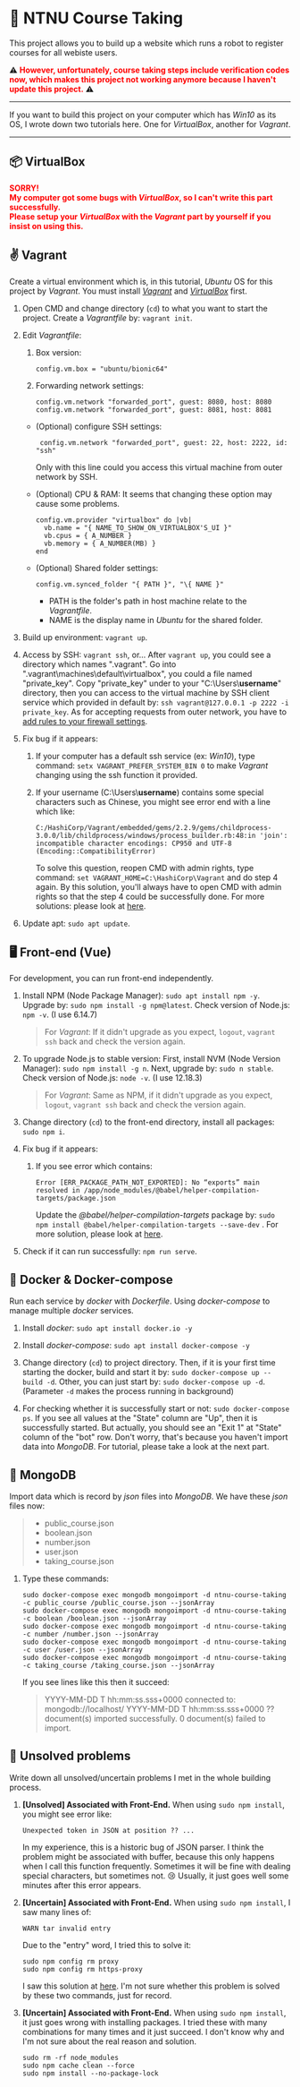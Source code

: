 # :100: NTNU Course Taking

This project allows you to build up a website which runs a robot to register courses for all webiste users.

:warning:
<span style="color: red">**However, unfortunately, course taking steps include verification codes now, which makes this project not working anymore because I haven't update this project.**</span>
:warning:

---

If you want to build this project on your computer which has *Win10* as its OS, I wrote down two tutorials here. One for *VirtualBox*, another for *Vagrant*.

---

## :package: VirtualBox

<span style="color: red"><b>SORRY!<br/>My computer got some bugs with *VirtualBox*, so I can't write this part successfully.<br/>Please setup your *VirtualBox* with the *Vagrant* part by yourself if you insist on using this.</b></span>

<!--   Create a virtual environment which is, in this tutorial, *Ubuntu* OS for this project by *VirtualBox*.
  You must install *[VirtualBox](https://www.virtualbox.org/)* first.
  For those who is already familiar to *VirtualBox*, just start from step 7.
  
  1. Download the ISO file of *Ubuntu* at [here](https://www.ubuntu-tw.org/modules/tinyd0/). (I use 18.04.1)

  2. Open *VirtualBox* and create a new virtual machine.
  
  3. Change type and version to *"Linux"* and *"Ubuntu(YOUR_COMPUTER'S_BIT)"* and press "Next" button.
     > ![](https://i.imgur.com/t28oJie.png =300x)

  4. Select the amount of memory to be allocated to the virtual machine.
     (My computer has 32GB RAM, and I selected 8GB for my virtual machine.)

  5. Keep pressing "Next" and "Create" button.
     Then, I changed my virtual machine to 4 processors in "Settings".
     
  - (Optional) To strech your virtual machine's screen size freely, go to "Settings"->"Display" and set as the bottom picture.
     > ![](https://i.imgur.com/p5Ttw6C.png =500x)
  
  6. "Start" the virtual machine. In starting process, you will see this windows:
     > ![](https://i.imgur.com/qzEdioU.png =300x)
     
     Select the ISO file which you downloaded in step 1 and press "Start" button.
     
  7. I'll skip the installation steps of *Ubuntu*, the only thing I changed from default is that I chose "minimal installation".

  8. For summary of my settings:
     - OS: Ubuntu 18.04.1
     - Processor: 4
     - RAM: 8 GB
     - Video Memory: 128 MB
     - Graphics Controller: VBoxVGA
     - Installation: Minimal installation -->

## :v: Vagrant

  Create a virtual environment which is, in this tutorial, *Ubuntu* OS for this project by *Vagrant*.
  You must install *[Vagrant](https://www.vagrantup.com/downloads)* and *[VirtualBox](https://www.virtualbox.org/)* first.

  1. Open CMD and change directory (`cd`) to what you want to start the project.
     Create a *Vagrantfile* by: `vagrant init`.
  
  2. Edit *Vagrantfile*:
     1. Box version:
        ```vim=16
        config.vm.box = "ubuntu/bionic64"
        ```
     2. Forwarding network settings:
        ```vim=29
        config.vm.network "forwarded_port", guest: 8080, host: 8080
        config.vm.network "forwarded_port", guest: 8081, host: 8081
        ``` 
     - (Optional) configure SSH settings:
       ```vim=28
        config.vm.network "forwarded_port", guest: 22, host: 2222, id: "ssh"
        ``` 
       
       Only with this line could you access this virtual machine from outer network by SSH.
       
     - (Optional) CPU & RAM:
       It seems that changing these option may cause some problems.
        ```vim=58
        config.vm.provider "virtualbox" do |vb|
          vb.name = "{ NAME_TO_SHOW_ON_VIRTUALBOX'S_UI }"
          vb.cpus = { A_NUMBER }
          vb.memory = { A_NUMBER(MB) }
        end
        ```
     - (Optional) Shared folder settings:
        ```vim=51
        config.vm.synced_folder "{ PATH }", "\{ NAME }"
        ```
        - PATH is the folder's path in host machine relate to the *Vagrantfile*.
        - NAME is the display name in *Ubuntu* for the shared folder.
  
  3. Build up environment: `vagrant up`.
  
  4. Access by SSH: `vagrant ssh`, or...
     After `vagrant up`, you could see a directory which names ".vagrant".
     Go into ".vagrant\machines\default\virtualbox", you could a file named "private_key".
     Copy "private_key" under to your "C:\Users\\**username**" directory, then you can access to the virtual machine by SSH client service which provided in default by: `ssh vagrant@127.0.0.1 -p 2222 -i private_key`.
     As for accepting requests from outer network, you have to [add rules to your firewall settings](https://www.howtogeek.com/394735/how-do-i-open-a-port-on-windows-firewall/).

  5. Fix bug if it appears:

     1. If your computer has a default ssh service (ex: *Win10*), type command: `setx VAGRANT_PREFER_SYSTEM_BIN 0` to make *Vagrant* changing using the ssh function it provided.
     
     2. If your username (C:\Users\\**username**) contains some special characters such as Chinese, you might see error end with a line which like:
        ```shell
        C:/HashiCorp/Vagrant/embedded/gems/2.2.9/gems/childprocess-3.0.0/lib/childprocess/windows/process_builder.rb:48:in 'join': incompatible character encodings: CP950 and UTF-8 (Encoding::CompatibilityError)
        ```
        To solve this question, reopen CMD with admin rights, type command: `set VAGRANT_HOME=C:\HashiCorp\Vagrant` and do step 4 again.
        By this solution, you'll always have to open CMD with admin rights so that the step 4 could be successfully done.
        For more solutions: please look at [here](https://github.com/hashicorp/vagrant/issues/3937).
        
  6. Update apt: `sudo apt update`.

## :desktop_computer: Front-end (Vue)

  For development, you can run front-end independently.

  1. Install NPM (Node Package Manager): `sudo apt install npm -y`.
     Upgrade by: `sudo npm install -g npm@latest`.
     Check version of Node.js: `npm -v`. (I use 6.14.7)
     > For *Vagrant*: If it didn't upgrade as you expect, `logout`, `vagrant ssh` back and check the version again.
  
  2. To upgrade Node.js to stable version:
     First, install NVM (Node Version Manager): `sudo npm install -g n`.
     Next, upgrade by: `sudo n stable`.
     Check version of Node.js: `node -v`. (I use 12.18.3)
     > For *Vagrant*: Same as NPM, if it didn't upgrade as you expect, `logout`, `vagrant ssh` back and check the version again.
  
  3. Change directory (`cd`) to the front-end directory, install all packages: `sudo npm i`.

  4. Fix bug if it appears:

     1. If you see error which contains:
        ```shell
        Error [ERR_PACKAGE_PATH_NOT_EXPORTED]: No “exports” main resolved in /app/node_modules/@babel/helper-compilation-targets/package.json
        ```
        Update the *@babel/helper-compilation-targets* package by: `sudo npm install @babel/helper-compilation-targets --save-dev` .
        For more solution, please look at [here](https://stackoverflow.com/questions/62246824/error-err-package-path-not-exported-no-exports-main-resolved-in-app-node-m).
        
  5. Check if it can run successfully: `npm run serve`.

## :whale: Docker & Docker-compose

  Run each service by *docker* with *Dockerfile*.
  Using *docker-compose* to manage multiple *docker* services.
  
  1. Install *docker*: `sudo apt install docker.io -y`

  2. Install *docker-compose*: `sudo apt install docker-compose -y`

  3. Change directory (`cd`) to project directory.
     Then, if it is your first time starting the docker, build and start it by: `sudo docker-compose up --build -d`.
     Other, you can just start by: `sudo docker-compose up -d`.
     (Parameter `-d` makes the process running in background)
    
  4. For checking whether it is successfully start or not: `sudo docker-compose ps`.
     If you see all values at the "State" column are "Up", then it is successfully started.
     But actually, you should see an "Exit 1" at "State" column of the "bot" row.
     Don't worry, that's because you haven't import data into *MongoDB*.
     For tutorial, please take a look at the next part.

## :leaves: MongoDB

  Import data which is record by *json* files into *MongoDB*.
  We have these *json* files now: 
  > - public_course.json
  > - boolean.json
  > - number.json
  > - user.json
  > - taking_course.json
  
  1. Type these commands: 
     ```shell
     sudo docker-compose exec mongodb mongoimport -d ntnu-course-taking -c public_course /public_course.json --jsonArray
     sudo docker-compose exec mongodb mongoimport -d ntnu-course-taking -c boolean /boolean.json --jsonArray
     sudo docker-compose exec mongodb mongoimport -d ntnu-course-taking -c number /number.json --jsonArray
     sudo docker-compose exec mongodb mongoimport -d ntnu-course-taking -c user /user.json --jsonArray
     sudo docker-compose exec mongodb mongoimport -d ntnu-course-taking -c taking_course /taking_course.json --jsonArray
     ```
     
     If you see lines like this then it succeed:
     > YYYY-MM-DD T hh:mm:ss.sss+0000 connected to: mongodb://localhost/
     > YYYY-MM-DD T hh:mm:ss.sss+0000 ?? document(s) imported successfully. 0 document(s) failed to import.

## :page_with_curl: Unsolved problems

  Write down all unsolved/uncertain problems I met in the whole building process.

  1. **[Unsolved] Associated with Front-End.**
     When using `sudo npm install`, you might see error like:
     ```
     Unexpected token in JSON at position ?? ...
     ```
     In my experience, this is a historic bug of JSON parser.
     I think the problem might be associated with buffer, because this only happens when I call this function frequently.
     Sometimes it will be fine with dealing special characters, but sometimes not. :cry:
     Usually, it just goes well some minutes after this error appears.
     
  2. **[Uncertain] Associated with Front-End.**
     When using `sudo npm install`, I saw many lines of:
     ```
     WARN tar invalid entry
     ```
     Due to the "entry" word, I tried this to solve it:
     ```shell
     sudo npm config rm proxy 
     sudo npm config rm https-proxy
     ```
     I saw this solution at [here](https://www.shuzhiduo.com/A/ke5jwnejdr/).
     I'm not sure whether this problem is solved by these two commands, just for record.
     
  3. **[Uncertain] Associated with Front-End.**
     When using `sudo npm install`, it just goes wrong with installing packages.
     I tried these with many combinations for many times and it just succeed.
     I don't know why and I'm not sure about the real reason and solution.
     ```
     sudo rm -rf node_modules
     sudo npm cache clean --force
     sudo npm install --no-package-lock
     ```
